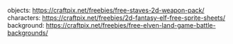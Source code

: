 objects: https://craftpix.net/freebies/free-staves-2d-weapon-pack/
characters: https://craftpix.net/freebies/2d-fantasy-elf-free-sprite-sheets/
background: https://craftpix.net/freebies/free-elven-land-game-battle-backgrounds/
